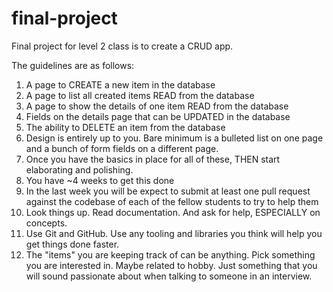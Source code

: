 # final-project
Final project for level 2 class is to create a CRUD app. 

The guidelines are as follows:

1. A page to CREATE a new item in the database
2. A page to list all created items READ from the database
3. A page to show the details of one item READ from the database
4. Fields on the details page that can be UPDATED in the database
5. The ability to DELETE an item from the database
6. Design is entirely up to you. Bare minimum is a bulleted list on one page and a bunch of form fields on a different page.
7. Once you have the basics in place for all of these, THEN start elaborating and polishing.
8. You have ~4 weeks to get this done
9. In the last week you will be expect to submit at least one pull request against the codebase of each of the fellow students to try to help them
10. Look things up. Read documentation. And ask for help, ESPECIALLY on concepts.
11. Use Git and GitHub. Use any tooling and libraries you think will help you get things done faster.
12. The "items" you are keeping track of can be anything. Pick something you are interested in. Maybe related to hobby. Just something that you will sound passionate about when talking to someone in an interview.
